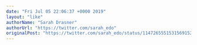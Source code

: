 ```yaml
---
date: "Fri Jul 05 22:06:37 +0000 2019"
layout: "like"
authorName: "Sarah Drasner"
authorUrl: "https://twitter.com/sarah_edo"
originalPost: "https://twitter.com/sarah_edo/status/1147265551531569152"
---
```

